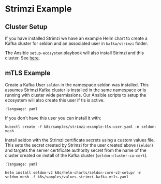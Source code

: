 # Strimzi Example

## Cluster Setup

If you have installed Strimzi we have an example Helm chart to create a Kafka cluster for seldon and an associated user in `kafka/strimzi` folder.

The Ansible `setup-ecosystem` playbook will also install Strimzi and this cluster. See [here](../ansible.md).

## mTLS Example

Create a Kafka User `seldon` in the namespace seldon was installed. This assumes Strimzi Kafka cluster is installed in the same namespace or is running with cluster wide permissions. Our Ansible scripts to setup the ecosystem will also create this user if tls is active.

```{literalinclude} ../../../../../../k8s/samples/strimzi-example-tls-user.yaml
:language: yaml
```

If you don't have this user you can install it with:

```
kubectl create -f k8s/samples/strimzi-example-tls-user.yaml -n seldon-mesh
```

Install seldon with the Strimzi certificate secrets using a custom values file. This sets the secret created by Strimzi for the user created above (`seldon`) and targets the server certificate authority secret from the name of the cluster created on install of the Kafka cluster (`seldon-cluster-ca-cert`). 

```{literalinclude} ../../../../../../k8s/samples/values-strimzi-kafka-mtls.yaml
:language: yaml
```


```
helm install seldon-v2 k8s/helm-charts/seldon-core-v2-setup/ -n seldon-mesh -f k8s/samples/values-strimzi-kafka-mtls.yaml
```
